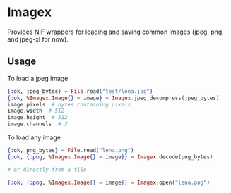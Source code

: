 # Imagex

Provides NIF wrappers for loading and saving common images (jpeg, png, and jpeg-xl for now).

## Usage

To load a jpeg image

```elixir
{:ok, jpeg_bytes} = File.read("test/lena.jpg")
{:ok, %Imagex.Image{} = image} = Imagex.jpeg_decompress(jpeg_bytes)
image.pixels  # bytes containing pixels
image.width  # 512
image.height  # 512
image.channels  # 3
```

To load any image

```elixir
{:ok, png_bytes} = File.read("lena.png")
{:ok, {:png, %Imagex.Image{} = image}} = Imagex.decode(png_bytes)

# or directly from a file

{:ok, {:png, %Imagex.Image{} = image}} = Imagex.open("lena.png")
```
